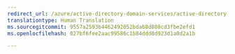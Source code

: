 ```yaml
---
redirect_url: /azure/active-directory-domain-services/active-directory-ds-admin-guide-administer-domain
translationtype: Human Translation
ms.sourcegitcommit: 9557a2593b4462492052bda68d808cd3fbe2efd1
ms.openlocfilehash: 027bf6fee2aac99586c1b84ddd8d923d1a0d2a1b

---
```




<!--HONumber=Nov16_HO3-->


